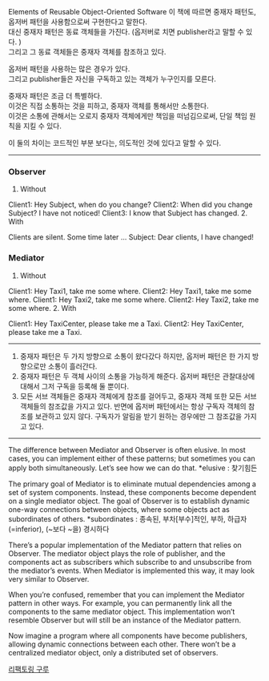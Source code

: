 Elements of Reusable Object-Oriented Software 이 책에 따르면 중재자 패턴도, 옵저버 패턴을 사용함으로써 구현한다고 말한다.  
대신 중재자 패턴은 동료 객체들을 가진다. (옵저버로 치면 publisher라고 말할 수 있다. )  
그리고 그 동료 객체들은 중재자 객체를 참조하고 있다.

옵저버 패턴을 사용하는 많은 경우가 있다.  
그리고 publisher들은 자신을 구독하고 있는 객체가 누구인지를 모른다.

중재자 패턴은 조금 더 특별하다.  
이것은 직접 소통하는 것을 피하고, 중재자 객체를 통해서만 소통한다.  
이것은 소통에 관해서는 오로지 중재자 객체에게만 책임을 떠넘김으로써, 단일 책임 원칙을 지킬 수 있다.

이 둘의 차이는 코드적인 부분 보다는, 의도적인 것에 있다고 말할 수 있다.

---

### Observer

1. Without

Client1: Hey Subject, when do you change?
Client2: When did you change Subject? I have not noticed!
Client3: I know that Subject has changed. 2. With

Clients are silent.
Some time later ...
Subject: Dear clients, I have changed!

### Mediator

1. Without

Client1: Hey Taxi1, take me some where.
Client2: Hey Taxi1, take me some where.
Client1: Hey Taxi2, take me some where.
Client2: Hey Taxi2, take me some where. 2. With

Client1: Hey TaxiCenter, please take me a Taxi.
Client2: Hey TaxiCenter, please take me a Taxi.

---

1. 중재자 패턴은 두 가지 방향으로 소통이 왔다갔다 하지만, 옵저버 패턴은 한 가지 방향으로만 소통이 흘러간다.
2. 중재자 패턴은 두 객체 사이의 소통을 가능하게 해준다. 옵저버 패턴은 관찰대상에 대해서 그저 구독을 등록해 둘 뿐이다.
3. 모든 서브 객체들은 중재자 객체에게 참조를 걸어두고, 중재자 객체 또한 모든 서브 객체들의 참조값을 가지고 있다. 반면에 옵저버 패턴에서는 항상 구독자 객체의 참조를 보관하고 있지 않다. 구독자가 알림을 받기 원하는 경우에만 그 참조값을 가지고 있다.

---

The difference between Mediator and Observer is often elusive. In most cases, you can implement either of these patterns; but sometimes you can apply both simultaneously. Let’s see how we can do that.
\*elusive : 찾기힘든

The primary goal of Mediator is to eliminate mutual dependencies among a set of system components. Instead, these components become dependent on a single mediator object. The goal of Observer is to establish dynamic one-way connections between objects, where some objects act as subordinates of others.
\*subordinates : 종속된, 부차[부수]적인, 부하, 하급자 (=inferior), (~보다 ~을) 경시하다

There’s a popular implementation of the Mediator pattern that relies on Observer. The mediator object plays the role of publisher, and the components act as subscribers which subscribe to and unsubscribe from the mediator’s events. When Mediator is implemented this way, it may look very similar to Observer.

When you’re confused, remember that you can implement the Mediator pattern in other ways. For example, you can permanently link all the components to the same mediator object. This implementation won’t resemble Observer but will still be an instance of the Mediator pattern.

Now imagine a program where all components have become publishers, allowing dynamic connections between each other. There won’t be a centralized mediator object, only a distributed set of observers.

[리팩토링 구루](https://refactoring.guru/design-patterns/observer)
